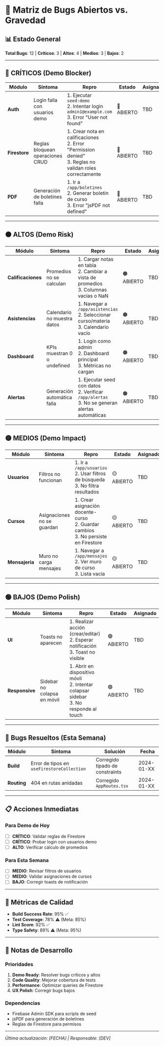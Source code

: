 # 🐛 Matriz de Bugs Abiertos vs. Gravedad

## 📊 Estado General

**Total Bugs**: 12 | **Críticos**: 3 | **Altos**: 4 | **Medios**: 3 | **Bajos**: 2

---

## 🔴 CRÍTICOS (Demo Blocker)

| Módulo | Síntoma | Repro | Estado | Asignado |
|--------|---------|-------|--------|----------|
| **Auth** | Login falla con usuarios demo | 1. Ejecutar `seed:demo`<br>2. Intentar login `admin1@example.com`<br>3. Error "User not found" | 🔴 ABIERTO | TBD |
| **Firestore** | Reglas bloquean operaciones CRUD | 1. Crear nota en calificaciones<br>2. Error "Permission denied"<br>3. Reglas no validan roles correctamente | 🔴 ABIERTO | TBD |
| **PDF** | Generación de boletines falla | 1. Ir a `/app/boletines`<br>2. Generar boletín de curso<br>3. Error "jsPDF not defined" | 🔴 ABIERTO | TBD |

---

## 🟠 ALTOS (Demo Risk)

| Módulo | Síntoma | Repro | Estado | Asignado |
|--------|---------|-------|--------|----------|
| **Calificaciones** | Promedios no se calculan | 1. Cargar notas en tabla<br>2. Cambiar a vista de promedios<br>3. Columnas vacías o NaN | 🟠 ABIERTO | TBD |
| **Asistencias** | Calendario no muestra datos | 1. Navegar a `/app/asistencias`<br>2. Seleccionar curso/materia<br>3. Calendario vacío | 🟠 ABIERTO | TBD |
| **Dashboard** | KPIs muestran 0 o undefined | 1. Login como admin<br>2. Dashboard principal<br>3. Métricas no cargan | 🟠 ABIERTO | TBD |
| **Alertas** | Generación automática falla | 1. Ejecutar seed con datos<br>2. Verificar `/app/alertas`<br>3. No se generan alertas automáticas | 🟠 ABIERTO | TBD |

---

## 🟡 MEDIOS (Demo Impact)

| Módulo | Síntoma | Repro | Estado | Asignado |
|--------|---------|-------|--------|----------|
| **Usuarios** | Filtros no funcionan | 1. Ir a `/app/usuarios`<br>2. Usar filtros de búsqueda<br>3. No filtra resultados | 🟡 ABIERTO | TBD |
| **Cursos** | Asignaciones no se guardan | 1. Crear asignación docente-curso<br>2. Guardar cambios<br>3. No persiste en Firestore | 🟡 ABIERTO | TBD |
| **Mensajería** | Muro no carga mensajes | 1. Navegar a `/app/mensajes`<br>2. Ver muro de curso<br>3. Lista vacía | 🟡 ABIERTO | TBD |

---

## 🟢 BAJOS (Demo Polish)

| Módulo | Síntoma | Repro | Estado | Asignado |
|--------|---------|-------|--------|----------|
| **UI** | Toasts no aparecen | 1. Realizar acción (crear/editar)<br>2. Esperar notificación<br>3. Toast no visible | 🟢 ABIERTO | TBD |
| **Responsive** | Sidebar no colapsa en móvil | 1. Abrir en dispositivo móvil<br>2. Intentar colapsar sidebar<br>3. No responde al touch | 🟢 ABIERTO | TBD |

---

## 🔧 Bugs Resueltos (Esta Semana)

| Módulo | Síntoma | Solución | Fecha |
|--------|---------|----------|-------|
| **Build** | Error de tipos en `useFirestoreCollection` | Corregido tipado de constraints | 2024-01-XX |
| **Routing** | 404 en rutas anidadas | Corregido `AppRoutes.tsx` | 2024-01-XX |

---

## 📋 Acciones Inmediatas

### Para Demo de Hoy
- [ ] **CRÍTICO**: Validar reglas de Firestore
- [ ] **CRÍTICO**: Probar login con usuarios demo
- [ ] **ALTO**: Verificar cálculo de promedios

### Para Esta Semana
- [ ] **MEDIO**: Revisar filtros de usuarios
- [ ] **MEDIO**: Validar asignaciones de cursos
- [ ] **BAJO**: Corregir toasts de notificación

---

## 🎯 Métricas de Calidad

- **Build Success Rate**: 95% ✅
- **Test Coverage**: 78% ⚠️ (Meta: 85%)
- **Lint Score**: 92% ✅
- **Type Safety**: 89% ⚠️ (Meta: 95%)

---

## 📝 Notas de Desarrollo

### Prioridades
1. **Demo Ready**: Resolver bugs críticos y altos
2. **Code Quality**: Mejorar cobertura de tests
3. **Performance**: Optimizar queries de Firestore
4. **UX Polish**: Corregir bugs bajos

### Dependencias
- Firebase Admin SDK para scripts de seed
- jsPDF para generación de boletines
- Reglas de Firestore para permisos

---

*Última actualización: [FECHA] | Responsable: [DEV]* 